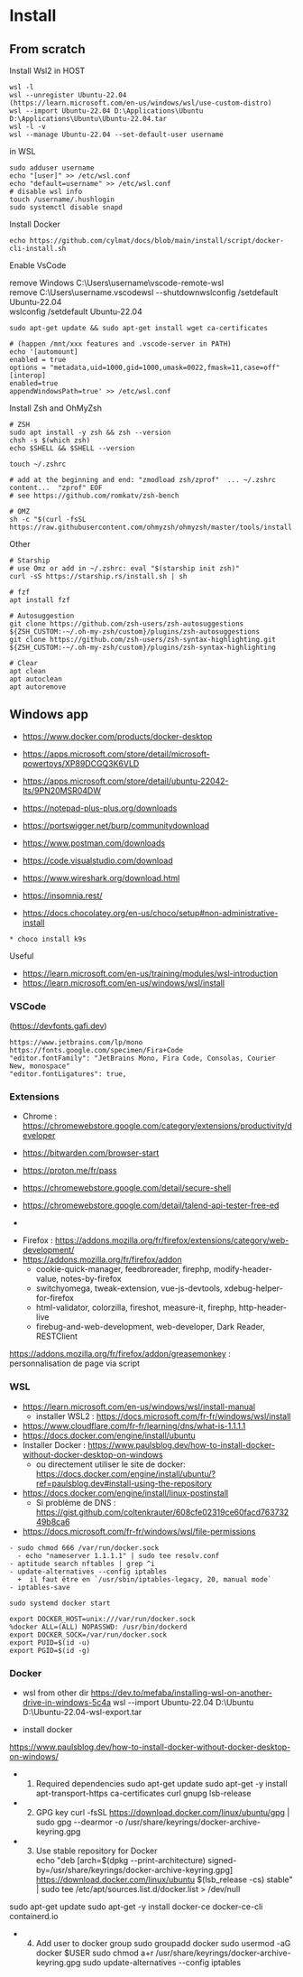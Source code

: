 # Install

## From scratch

Install Wsl2 in HOST
```
wsl -l
wsl --unregister Ubuntu-22.04
(https://learn.microsoft.com/en-us/windows/wsl/use-custom-distro)
wsl --import Ubuntu-22.04 D:\Applications\Ubuntu D:\Applications\Ubuntu\Ubuntu-22.04.tar
wsl -l -v
wsl --manage Ubuntu-22.04 --set-default-user username
```

in WSL
```
sudo adduser username
echo "[user]" >> /etc/wsl.conf
echo "default=username" >> /etc/wsl.conf
# disable wsl info
touch /username/.hushlogin
sudo systemctl disable snapd
```

Install Docker
```
echo https://github.com/cylmat/docs/blob/main/install/script/docker-cli-install.sh
```

Enable VsCode

remove Windows C:\Users\username\vscode-remote-wsl  
remove C:\Users\username\.vscodewsl --shutdownwslconfig /setdefault Ubuntu-22.04  
wslconfig /setdefault Ubuntu-22.04  
```
sudo apt-get update && sudo apt-get install wget ca-certificates

# (happen /mnt/xxx features and .vscode-server in PATH)
echo '[automount]
enabled = true
options = "metadata,uid=1000,gid=1000,umask=0022,fmask=11,case=off"
[interop]
enabled=true
appendWindowsPath=true' >> /etc/wsl.conf
```

Install Zsh and OhMyZsh
```
# ZSH
sudo apt install -y zsh && zsh --version
chsh -s $(which zsh)
echo $SHELL && $SHELL --version

touch ~/.zshrc

# add at the beginning and end: "zmodload zsh/zprof"  ... ~/.zshrc content...  "zprof" EOF
# see https://github.com/romkatv/zsh-bench

# OMZ
sh -c "$(curl -fsSL https://raw.githubusercontent.com/ohmyzsh/ohmyzsh/master/tools/install.sh)"
```

Other
```
# Starship
# use Omz or add in ~/.zshrc: eval "$(starship init zsh)"
curl -sS https://starship.rs/install.sh | sh

# fzf
apt install fzf

# Autosuggestion
git clone https://github.com/zsh-users/zsh-autosuggestions ${ZSH_CUSTOM:-~/.oh-my-zsh/custom}/plugins/zsh-autosuggestions
git clone https://github.com/zsh-users/zsh-syntax-highlighting.git ${ZSH_CUSTOM:-~/.oh-my-zsh/custom}/plugins/zsh-syntax-highlighting

# Clear
apt clean
apt autoclean
apt autoremove
```

## Windows app
* https://www.docker.com/products/docker-desktop
* https://apps.microsoft.com/store/detail/microsoft-powertoys/XP89DCGQ3K6VLD
* https://apps.microsoft.com/store/detail/ubuntu-22042-lts/9PN20MSR04DW
* https://notepad-plus-plus.org/downloads
* https://portswigger.net/burp/communitydownload
* https://www.postman.com/downloads
* https://code.visualstudio.com/download
* https://www.wireshark.org/download.html
* https://insomnia.rest/

* https://docs.chocolatey.org/en-us/choco/setup#non-administrative-install
```
* choco install k9s
```


Useful
- https://learn.microsoft.com/en-us/training/modules/wsl-introduction
- https://learn.microsoft.com/en-us/windows/wsl/install

### VSCode

(https://devfonts.gafi.dev)
```
https://www.jetbrains.com/lp/mono
https://fonts.google.com/specimen/Fira+Code
"editor.fontFamily": "JetBrains Mono, Fira Code, Consolas, Courier New, monospace"
"editor.fontLigatures": true,
```

### Extensions

* Chrome : https://chromewebstore.google.com/category/extensions/productivity/developer
- https://bitwarden.com/browser-start
- https://proton.me/fr/pass
- https://chromewebstore.google.com/detail/secure-shell
- https://chromewebstore.google.com/detail/talend-api-tester-free-ed

-

* Firefox : https://addons.mozilla.org/fr/firefox/extensions/category/web-development/  
* https://addons.mozilla.org/fr/firefox/addon  
  - cookie-quick-manager, feedbroreader, firephp, modify-header-value, notes-by-firefox
  - switchyomega, tweak-extension, vue-js-devtools, xdebug-helper-for-firefox
  - html-validator, colorzilla, fireshot, measure-it, firephp, http-header-live
  - firebug-and-web-development, web-developer, Dark Reader, RESTClient

https://addons.mozilla.org/fr/firefox/addon/greasemonkey : personnalisation de page via script

### WSL

- https://learn.microsoft.com/en-us/windows/wsl/install-manual
  + installer WSL2 : https://docs.microsoft.com/fr-fr/windows/wsl/install
- https://www.cloudflare.com/fr-fr/learning/dns/what-is-1.1.1.1
- https://docs.docker.com/engine/install/ubuntu
- Installer Docker : https://www.paulsblog.dev/how-to-install-docker-without-docker-desktop-on-windows
  + ou directement utiliser le site de docker: https://docs.docker.com/engine/install/ubuntu/?ref=paulsblog.dev#install-using-the-repository
- https://docs.docker.com/engine/install/linux-postinstall
  + Si problème de DNS : https://gist.github.com/coltenkrauter/608cfe02319ce60facd76373249b8ca6
- https://docs.microsoft.com/fr-fr/windows/wsl/file-permissions

```
- sudo chmod 666 /var/run/docker.sock
  - echo "nameserver 1.1.1.1" | sudo tee resolv.conf
- aptitude search nftables | grep ^i
- update-alternatives --config iptables
  +  il faut être en `/usr/sbin/iptables-legacy, 20, manual mode`
- iptables-save

sudo systemd docker start

export DOCKER_HOST=unix:///var/run/docker.sock
%docker ALL=(ALL) NOPASSWD: /usr/bin/dockerd
export DOCKER_SOCK=/var/run/docker.sock
export PUID=$(id -u)
export PGID=$(id -g)
```

### Docker

* wsl from other dir
 https://dev.to/mefaba/installing-wsl-on-another-drive-in-windows-5c4a
  wsl --import Ubuntu-22.04 D:\Ubuntu D:\Ubuntu-22.04-wsl-export.tar
  
* install docker 
  
https://www.paulsblog.dev/how-to-install-docker-without-docker-desktop-on-windows/


* 1. Required dependencies 
sudo apt-get update 
sudo apt-get -y install apt-transport-https ca-certificates curl gnupg lsb-release 

* 2. GPG key 
curl -fsSL https://download.docker.com/linux/ubuntu/gpg | sudo gpg --dearmor -o /usr/share/keyrings/docker-archive-keyring.gpg 

* 3. Use stable repository for Docker  
  echo "deb [arch=$(dpkg --print-architecture) signed-by=/usr/share/keyrings/docker-archive-keyring.gpg] https://download.docker.com/linux/ubuntu $(lsb_release -cs) stable" | sudo tee /etc/apt/sources.list.d/docker.list > /dev/null 

sudo apt-get update 
sudo apt-get -y install docker-ce docker-ce-cli containerd.io 

* 4. Add user to docker group 
sudo groupadd docker 
sudo usermod -aG docker $USER sudo chmod a+r /usr/share/keyrings/docker-archive-keyring.gpg
sudo update-alternatives --config iptables

